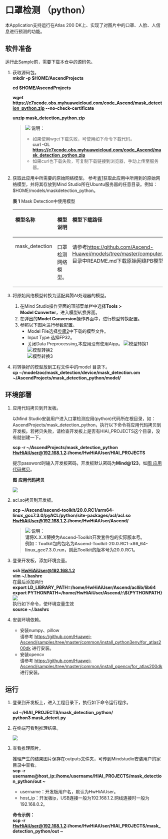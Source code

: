 # 口罩检测 （python）  

本Application支持运行在Atlas 200 DK上、实现了对图片中的口罩、人脸、人信息进行预测的功能。

## 软件准备

运行此Sample前，需要下载本仓中的源码包。

1. <a name="zh-cn_topic_0228757084_section8534138124114"></a>获取源码包。  
    **mkdir -p $HOME/AscendProjects**

    **cd $HOME/AscendProjects**  

    **wget https://c7xcode.obs.myhuaweicloud.com/code_Ascend/mask_detection_python.zip --no-check-certificate** 
              
    **unzip mask_detection_python.zip**  
    
    >![](public_sys-resources/icon-note.gif) **说明：**   
    >- 如果使用wget下载失败，可使用如下命令下载代码。  
    **curl -OL https://c7xcode.obs.myhuaweicloud.com/code_Ascend/mask_detection_python.zip** 
    >- 如果curl也下载失败，可复制下载链接到浏览器，手动上传至服务器。


2.  <a name="zh-cn_topic_0219108795_li2074865610364"></a>获取此应用中所需要的原始网络模型。
参考[表1](#zh-cn_topic_0203223294_table144841813177)获取此应用中所用到的原始网络模型，并将其存放到Mind Studio所在Ubuntu服务器的任意目录。例如：$HOME/models/maskdetection_python。

    **表 1**  Mask Detection中使用模型

    <a name="zh-cn_topic_0203223294_table144841813177"></a>
    <table><thead align="left"><tr id="zh-cn_topic_0203223294_row161061318181712"><th class="cellrowborder" valign="top" width="13.61%" id="mcps1.2.4.1.1"><p id="zh-cn_topic_0203223294_p1410671814173"><a name="zh-cn_topic_0203223294_p1410671814173"></a><a name="zh-cn_topic_0203223294_p1410671814173"></a>模型名称</p>
    </th>
    <th class="cellrowborder" valign="top" width="10.03%" id="mcps1.2.4.1.2"><p id="zh-cn_topic_0203223294_p1106118121716"><a name="zh-cn_topic_0203223294_p1106118121716"></a><a name="zh-cn_topic_0203223294_p1106118121716"></a>模型说明</p>
    </th>
    <th class="cellrowborder" valign="top" width="76.36%" id="mcps1.2.4.1.3"><p id="zh-cn_topic_0203223294_p14106218121710"><a name="zh-cn_topic_0203223294_p14106218121710"></a><a name="zh-cn_topic_0203223294_p14106218121710"></a>模型下载路径</p>
    </th>
    </tr>
    </thead>
    <tbody><tr id="zh-cn_topic_0203223294_row1710661814171"><td class="cellrowborder" valign="top" width="13.61%" headers="mcps1.2.4.1.1 "><p id="zh-cn_topic_0203223294_p13106121801715"><a name="zh-cn_topic_0203223294_p13106121801715"></a><a name="zh-cn_topic_0203223294_p13106121801715"></a>mask_detection</p>
    </td>
    <td class="cellrowborder" valign="top" width="10.03%" headers="mcps1.2.4.1.2 "><p id="zh-cn_topic_0203223294_p13106171831710"><a name="zh-cn_topic_0203223294_p13106171831710"></a><a name="zh-cn_topic_0203223294_p13106171831710"></a>口罩检测网络模型。</p>
    <p id="zh-cn_topic_0203223294_p18106718131714"><a name="zh-cn_topic_0203223294_p18106718131714"></a><a name="zh-cn_topic_0203223294_p18106718131714"></a></p>
    </td>
    <td class="cellrowborder" valign="top" width="76.36%" headers="mcps1.2.4.1.3 "><p id="zh-cn_topic_0203223294_p110671813170"><a name="zh-cn_topic_0203223294_p110671813170"></a><a name="zh-cn_topic_0203223294_p110671813170"></a>请参考<a href="https://github.com/Ascend-Huawei/models/tree/master/computer_vision/object_detect/mask_detection" target="_blank" rel="noopener noreferrer">https://github.com/Ascend-Huawei/models/tree/master/computer_vision/object_detect/mask_detection</a>目录中README.md下载原始网络PB模型文件。</p>
    </td>
    </tr>
    </tbody>
    </table>

3. 将原始网络模型转换为适配昇腾AI处理器的模型。

    1.  在Mind Studio操作界面的顶部菜单栏中选择**Tools \> Model Converter**，进入模型转换界面。
    2.  在弹出的**Model Conversion**操作界面中，进行模型转换配置。
    3.  参照以下图片进行参数配置。    
        -   Model File选择[步骤2](#zh-cn_topic_0219108795_li2074865610364)中下载的模型文件。  
        -   Input Type 选择FP32。  
        -   关闭Data Preprocessing,本应用没有使用Aipp。
    ![](figures/模型转换1.png "模型转换1")  
    ![](figures/模型转换2.png "模型转换2")  
    ![](figures/模型转换3.png "模型转换3")

4. 将转换好的模型放到工程文件中的model 目录下。  
	**cp ~/modelzoo/mask_detection/device/mask_detection.om ~/AscendProjects/mask_detection_python/model/**   

## 环境部署<a name="zh-cn_topic_0228757083_section1759513564117"></a>

1.  应用代码拷贝到开发板。

    以Mind Studio安装用户进入口罩检测应用\(python\)代码所在根目录，如：AscendProjects/mask_detection_python，执行以下命令将应用代码拷贝到开发板。若拷贝失败，请检查开发板上是否有HIAI\_PROJECTS这个目录，没有就创建一下。
    
    **scp -r ~/AscendProjects/mask_detection_python HwHiAiUser@192.168.1.2:/home/HwHiAiUser/HIAI\_PROJECTS**
    
     提示password时输入开发板密码，开发板默认密码为**Mind@123**，如[图 应用代码拷贝](#zh-cn_topic_0228757083_zh-cn_topic_0198304761_fig1660453512014)。
    
     **图** **应用代码拷贝**<a name="zh-cn_topic_02287570831_zh-cn_topic_0198304761_fig1660453512014"></a>  
    

    ![](figures/cp-success.png)
    

    
2. acl.so拷贝到开发板。

    **scp ~/Ascend/ascend-toolkit/20.0.RC1/arm64-linux_gcc7.3.0/pyACL/python/site-packages/acl/acl.so HwHiAiUser@192.168.1.2:/home/HwHiAiUser/Ascend/**  
   >![](public_sys-resources/icon-note.gif) **说明：**   
            **请将X.X.X替换为Ascend-Toolkit开发套件包的实际版本号。**   
            **例如：Toolkit包的包名为Ascend-Toolkit-20.0.RC1-x86_64-linux_gcc7.3.0.run，则此Toolkit的版本号为20.0.RC1。**

3. 登录开发板，添加环境变量。  

   **ssh HwHiAiUser@192.168.1.2**  
   **vim ~/.bashrc**   
   在最后添加两行    
   **export LD_LIBRARY_PATH=/home/HwHiAiUser/Ascend/acllib/lib64**   
   **export PYTHONPATH=/home/HwHiAiUser/Ascend/:\\${PYTHONPATH}**  
   ![](figures/bashrc.png)   
   执行如下命令，使环境变量生效   
   **source ~/.bashrc**  

4. 安装环境依赖。 
   - 安装numpy、pillow   
       请参考 https://github.com/Huawei-Ascend/samples/tree/master/common/install_python3env/for_atlas200dk 进行安装。   
   - 安装opencv  
       请参考 https://github.com/Huawei-Ascend/samples/tree/master/common/install_opencv/for_atlas200dk 进行安装。
   
## 运行

1. 登录到开发板上，进入工程目录下，执行如下命令运行程序。  

   **cd ~/HIAI_PROJECTS/mask_detection_python/**   
   **python3 mask_detect.py**

2. 在终端可看到推理结果。

   ![](figures/result.png) 

3. 查看推理图片。  

   推理产生的结果图片保存在outputs文件夹，可传到Mindstudio安装用户的家目录中查看。  
   **scp -r username@host\_ip:/home/username/HIAI\_PROJECTS/mask_detection_python/out \~**

    -   username：开发板用户﻿名，默认为HwHiAiUser。
    -   host\_ip：开发板ip，USB连接一般为192.168.1.2.网线连接时一般为192.168.0.2。

    **命令示例：**  
    **scp -r HwHiAiUser@192.168.1.2:/home/HwHiAiUser/HIAI\_PROJECTS/mask_detection_python/out \~** 
   